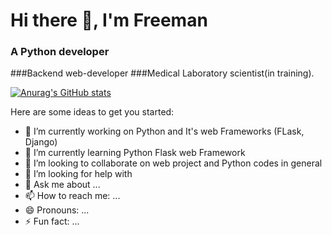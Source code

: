 # Hi there 👋, I'm Freeman 
### A Python developer
###Backend web-developer
###Medical Laboratory scientist(in training).

[![Anurag's GitHub stats](https://github-readme-stats.vercel.app/api?username=Freeman-kuch)](https://github.com/anuraghazra/github-readme-stats)

Here are some ideas to get you started:

- 🔭 I’m currently working on Python and It's web Frameworks (FLask, Django)
- 🌱 I’m currently learning Python Flask web Framework
- 👯 I’m looking to collaborate on web project and Python codes in general
- 🤔 I’m looking for help with 
- 💬 Ask me about ...
- 📫 How to reach me: ...
- 😄 Pronouns: ...
- ⚡ Fun fact: ...

